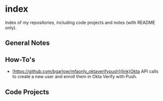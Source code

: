 # index
Index of my repositories, including code projects and notes (with README only).
## General Notes
## How-To's
- [https://github.com/bgarlow/mfaonly_oktaverifypush](link)Okta API calls to create a new user and enroll them in Okta Verify with Push.
## Code Projects
